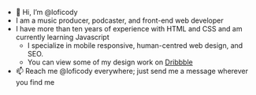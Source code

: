 - 👋 Hi, I’m @loficody
- I am a music producer, podcaster, and front-end web developer
- I have more than ten years of experience with HTML and CSS and am currently learning Javascript
  - I specialize in mobile responsive, human-centred web design, and SEO.
  - You can view some of my design work on [Dribbble](https://dribbble.com/LofiCody)
- 📫 Reach me @loficody everywhere; just send me a message wherever you find me

<!---
loficody/loficody is a ✨ special ✨ repository because its `README.md` (this file) appears on your GitHub profile.
You can click the Preview link to take a look at your changes.
--->
